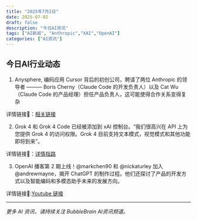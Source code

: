 ```yaml
---
title: "2025年7月2日"
date: 2025-07-02
draft: false
description: "今日AI资讯"
tags: ["AI新闻", "Anthropic","XAI","OpenAI"]
categories: ["AI资讯"]
---
```


## 今日AI行业动态

1. Anysphere, 编码应用 Cursor 背后的初创公司，聘请了两位 Anthropic 的领导者 ——— Boris Cherny（Claude Code 的开发负责人）以及 Cat Wu（Claude Code 的产品经理）担任产品负责人，这可能使得合作关系变得复杂

详情链接🔗：[相关链接](https://x.com/btibor91/status/1940125489311752306) 

2. Grok 4 和 Grok 4 Code 已经被添加到 xAI 控制台。“我们很高兴在 API 上为您提供 Grok 4 的访问权限。Grok 4 目前支持文本模式，视觉模式和其他功能即将到来”。

详情链接🔗：[详情指路](https://x.com/AiBattle_/status/1940139539525419512)  

3. OpenAI 播客第 2 期上线！@markchen90 和 @nickaturley 加入@andrewmayne，揭开 ChatGPT 的制作过程。他们还探讨了产品的开发方式以及智能编码和多模态助手未来的发展方向。

详情链接🔗:[Youtube 链接](https://t.co/764TsM6zW4)

---

*更多 AI 资讯，请持续关注 BubbleBrain AI资讯频道。*